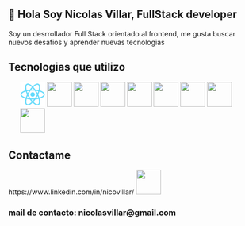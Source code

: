   <h2> 👋 Hola Soy Nicolas Villar, FullStack developer </h2>
 Soy un desrrollador Full Stack orientado al frontend, me gusta buscar nuevos desafios y aprender nuevas tecnologias


 <h2>Tecnologias que utilizo</h2>
 <ul>
     <img width=50px height=50px src=https://raw.githubusercontent.com/devicons/devicon/master/icons/react/react-original.svg>
     <img width=50px height=50px src=https://everyday.codes/wp-content/uploads/2020/01/0-U2DmhXYumRyXH6X1.png>
      <img width=50px height=50px src=https://upload.wikimedia.org/wikipedia/commons/thumb/9/96/Sass_Logo_Color.svg/1280px-Sass_Logo_Color.svg.png>
     <img width=50px height=50px src=https://camo.githubusercontent.com/ad8fbf7f75f04b296b72beb893acf572b364e69ec35ea41a68a29507f5b1cd1b/68747470733a2f2f63646e2e6a7364656c6976722e6e65742f67682f64657669636f6e732f64657669636f6e2f69636f6e732f637373332f637373332d706c61696e2e737667>  
     <img width=50px height=50px src=https://camo.githubusercontent.com/d458b55282fc167f5a189b35e54f966acdd5100d9331d90bea6416f2805e7f95/68747470733a2f2f63646e2e6a7364656c6976722e6e65742f67682f64657669636f6e732f64657669636f6e2f69636f6e732f68746d6c352f68746d6c352d706c61696e2e737667>    
     <img width=50px height=50px src=https://camo.githubusercontent.com/528e232c728b497080cbf31d2a7e797caa81e402ff81643f79b2c2c395a29f17/68747470733a2f2f63646e2e6a7364656c6976722e6e65742f67682f64657669636f6e732f64657669636f6e2f69636f6e732f6a6176617363726970742f6a6176617363726970742d706c61696e2e737667>  
       <img width=50px height=50px src=https://cdn.freebiesupply.com/logos/large/2x/nodejs-icon-logo-png-transparent.png>
     <img width=50px height=50px src=https://assets.website-files.com/61ca3f775a79ec5f87fcf937/6202fcdee5ee8636a145a41b_1234-p-500.png>
     <img width=50px height=50px src=https://upload.wikimedia.org/wikipedia/commons/thumb/2/29/Postgresql_elephant.svg/640px-Postgresql_elephant.svg.png>  
</ul>
<h2>Contactame</h2>
<div></div>
https://www.linkedin.com/in/nicovillar/ <a href=https://www.linkedin.com/in/nicolas-villar-a81a1a23a/>
 <img width=50px height=50px src=https://cdn-icons-png.flaticon.com/512/174/174857.png>
</a>
<div></div>
<h3>mail de contacto: nicolasvillar@gmail.com</h3>
